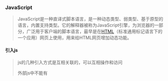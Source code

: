 ### JavaScript

> JavaScript是一种直译式脚本语言，是一种动态类型、弱类型、基于原型的语言，内置支持类型。它的解释器被称为JavaScript引擎，为浏览器的一部分，广泛用于客户端的脚本语言，最早是在[HTML](https://baike.baidu.com/item/HTML)（标准通用标记语言下的一个应用）网页上使用，用来给HTML网页增加动态功能。 

#### 引入js

> js的几种引入方式是互相关联的，可以互相操作和访问
>
> 外部js中不能有<script>标签对
>
> 嵌入式js中不能添加src属性

- 外链式

```html
<script src='index.js'></script>
```

- 嵌入式

```html
<script>
	alert('hello world!')
</script>
```

- 事件后

```html
<button onclick='alert(123)'></button>
```

#### js中的调试工具

- 弹出框

```js
alter(123);
```

- 输出到控制台

```js
console.log('123');
```

- 输出到页面中(可以识别标签对)

```js
document.write("a");
document.write("<h3>这是H3级标题</h3>")
```

- 输入框

```js
prompt("请输入:")
```


